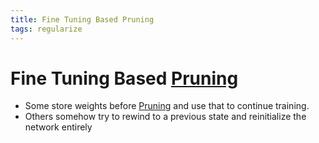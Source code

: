 ```yaml
---
title: Fine Tuning Based Pruning
tags: regularize
---
```


# Fine Tuning Based [Pruning](Pruning.md)
- Some store weights before [Pruning](Pruning.md) and use that to continue training.
- Others somehow try to rewind to a previous state and reinitialize the network entirely






























































































